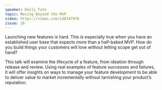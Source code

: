 ```yaml
---
speaker: Emily Tate
topic: Moving Beyond the MVP
video: https://vimeo.com/148347976
issue: 16
---
```


Launching new features is hard. This is especially true when you have an established user base that expects more than a half-baked MVP. How do you build things your customers will love without letting scope get out of hand?

This talk will examine the lifecycle of a feature, from ideation through release and review. Using real examples of feature successes and failures, it will offer insights on ways to manage your feature development to be able to deliver value to market incrementally without tarnishing your product’s reputation.
